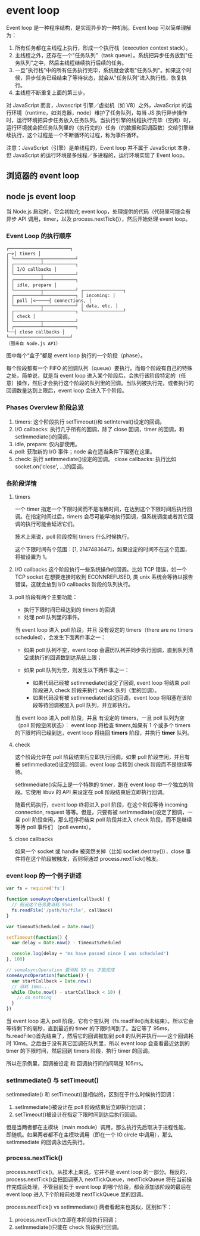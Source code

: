 # event loop

Event loop 是一种程序结构，是实现异步的一种机制。Event loop 可以简单理解为：

1.  所有任务都在主线程上执行，形成一个执行栈（execution context stack）。
2.  主线程之外，还存在一个"任务队列"（task queue）。系统把异步任务放到"任务队列"之中，然后主线程继续执行后续的任务。
3.  一旦"执行栈"中的所有任务执行完毕，系统就会读取"任务队列"。如果这个时候，异步任务已经结束了等待状态，就会从"任务队列"进入执行栈，恢复执行。
4.  主线程不断重复上面的第三步。

对 JavaScript 而言，Javascript 引擎／虚拟机（如 V8）之外，JavaScript 的运行环境（runtime，如浏览器，node）维护了任务队列，每当 JS 执行异步操作时，运行环境把异步任务放入任务队列。当执行引擎的线程执行完毕（空闲）时，运行环境就会把任务队列里的（执行完的）任务（的数据和回调函数）交给引擎继续执行，这个过程是一个不断循环的过程，称为事件循环。

注意：JavaScript（引擎）是单线程的，Event loop 并不属于 JavaScript 本身，但 JavaScript 的运行环境是多线程／多进程的，运行环境实现了 Event loop。

## 浏览器的 event loop

## node js event loop

当 Node.js 启动时，它会初始化 event loop，处理提供的代码（代码里可能会有异步 API 调用，timer，以及 process.nextTick()），然后开始处理 event loop。

### Event Loop 的执行顺序

```
┌───────────────────────┐
┌─>│ timers │
│ └──────────┬────────────┘
│ ┌──────────┴────────────┐
│ │ I/O callbacks │
│ └──────────┬────────────┘
│ ┌──────────┴────────────┐
│ │ idle, prepare │
│ └──────────┬────────────┘ ┌───────────────┐
│ ┌──────────┴────────────┐ │ incoming: │
│ │ poll │<─────┤ connections, │
│ └──────────┬────────────┘ │ data, etc. │
│ ┌──────────┴────────────┐ └───────────────┘
│ │ check │
│ └──────────┬────────────┘
│ ┌──────────┴────────────┐
└──┤ close callbacks │
└───────────────────────┘
（图来自 Node.js API）
```

图中每个“盒子”都是 event loop 执行的一个阶段（phase）。

每个阶段都有一个 FIFO 的回调队列（queue）要执行。而每个阶段有自己的特殊之处，简单说，就是当 event loop 进入某个阶段后，会执行该阶段特定的（任意）操作，然后才会执行这个阶段的队列里的回调。当队列被执行完，或者执行的回调数量达到上限后，event loop 会进入下个阶段。

### Phases Overview 阶段总览

1.  timers: 这个阶段执行 setTimeout()和 setInterval()设定的回调。
2.  I/O callbacks: 执行几乎所有的回调，除了 close 回调，timer 的回调，和 setImmediate()的回调。
3.  idle, prepare: 仅内部使用。
4.  poll: 获取新的 I/O 事件；node 会在适当条件下阻塞在这里。
5.  check: 执行 setImmediate()设定的回调。
    close callbacks: 执行比如 socket.on('close', ...)的回调。

### 各阶段详情

1.  timers

    一个 timer 指定一个下限时间而不是准确时间，在达到这个下限时间后执行回调。在指定时间过后，timers 会尽可能早地执行回调，但系统调度或者其它回调的执行可能会延迟它们。

    技术上来说，poll 阶段控制 timers 什么时候执行。

    这个下限时间有个范围：[1, 2147483647]，如果设定的时间不在这个范围，将被设置为 1。

2.  I/O callbacks
    这个阶段执行一些系统操作的回调。比如 TCP 错误，如一个 TCP socket 在想要连接时收到 ECONNREFUSED,
    类 unix 系统会等待以报告错误，这就会放到 I/O callbacks 阶段的队列执行。

3.  poll 阶段有两个主要功能：

    * 执行下限时间已经达到的 timers 的回调
    * 处理 poll 队列里的事件。

    当 event loop 进入 poll 阶段，并且 没有设定的 timers（there are no timers scheduled），会发生下面两件事之一：

    * 如果 poll 队列不空，event loop 会遍历队列并同步执行回调，直到队列清空或执行的回调数到达系统上限；

    - 如果 poll 队列为空，则发生以下两件事之一：

      * 如果代码已经被 setImmediate()设定了回调, event loop 将结束 poll 阶段进入 check 阶段来执行 check 队列（里的回调）。

      - 如果代码没有被 setImmediate()设定回调，event loop 将阻塞在该阶段等待回调被加入 poll 队列，并立即执行。

    当 event loop 进入 poll 阶段，并且 有设定的 timers，一旦 poll 队列为空（poll 阶段空闲状态）： event loop 将检查 timers,如果有 1 个或多个 timers 的下限时间已经到达，event loop 将绕回 **timers** 阶段，并执行 **timer** 队列。

4.  check

    这个阶段允许在 poll 阶段结束后立即执行回调。如果 poll 阶段空闲，并且有被 setImmediate()设定的回调，event loop 会转到 check 阶段而不是继续等待。

    setImmediate()实际上是一个特殊的 timer，跑在 event loop 中一个独立的阶段。它使用 libuv 的 API 来设定在 poll 阶段结束后立即执行回调。

    随着代码执行，event loop 终将进入 poll 阶段，在这个阶段等待 incoming connection, request 等等。但是，只要有被 setImmediate()设定了回调，一旦 poll 阶段空闲，那么程序将结束 poll 阶段并进入 check 阶段，而不是继续等待 poll 事件们 （poll events）。

5.  close callbacks

    如果一个 socket 或 handle 被突然关掉（比如 socket.destroy()），close 事件将在这个阶段被触发，否则将通过 process.nextTick()触发。

### event loop 的一个例子讲述

```js
var fs = require('fs')

function someAsyncOperation(callback) {
  // 假设这个任务要消耗 95ms
  fs.readFile('/path/to/file', callback)
}

var timeoutScheduled = Date.now()

setTimeout(function() {
  var delay = Date.now() - timeoutScheduled

  console.log(delay + 'ms have passed since I was scheduled')
}, 100)

// someAsyncOperation 要消耗 95 ms 才能完成
someAsyncOperation(function() {
  var startCallback = Date.now()
  // 消耗 10ms...
  while (Date.now() - startCallback < 10) {
    // do nothing
  }
})
```

当 event loop 进入 poll 阶段，它有个空队列（fs.readFile()尚未结束）。所以它会等待剩下的毫秒，直到最近的 timer 的下限时间到了。当它等了 95ms，fs.readFile()首先结束了，然后它的回调被加到 poll
的队列并执行——这个回调耗时 10ms。之后由于没有其它回调在队列里，所以 event loop 会查看最近达到的 timer 的下限时间，然后回到 timers 阶段，执行 timer 的回调。

所以在示例里，回调被设定 和 回调执行间的间隔是 105ms。

### setImmediate() 与 setTimeout()

setImmediate() 和 setTimeout()是相似的，区别在于什么时候执行回调：

1.  setImmediate()被设计在 poll 阶段结束后立即执行回调；
2.  setTimeout()被设计在指定下限时间到达后执行回调。

但是当两者都在主模块（main module）调用，那么执行先后取决于进程性能，即随机。如果两者都不在主模块调用（即在一个 IO circle 中调用），那么 setImmediate 的回调永远先执行。

### process.nextTick()

process.nextTick()。从技术上来说，它并不是 event loop 的一部分。相反的，process.nextTick()会把回调塞入 nextTickQueue，nextTickQueue 将在当前操作完成后处理，不管目前处于 event loop 的哪个阶段，都会添加该阶段的最后在 event loop 进入下个阶段前处理 nextTickQueue 里的回调。

process.nextTick() vs setImmediate()
两者看起来也类似，区别如下：

1.  process.nextTick()立即在本阶段执行回调；
2.  setImmediate()只能在 check 阶段执行回调。
